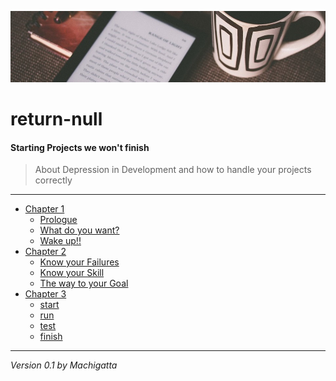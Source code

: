 ![header](header.jpg)

# return-null
#### Starting Projects we won't finish
> About Depression in Development and how to handle your projects correctly
---
- [Chapter 1](/chapter_1/)
    + [Prologue](/chapter_1/Prologue.md)
    + [What do you want?](/chapter_1/WhatDoYouWant.md)
    + [Wake up!!](/chapter_1/WakeUp.md)
- [Chapter 2](/chapter_2/)
    + [Know your Failures](/chapter_2/KnowYourFailures.md)
    + [Know your Skill](/chapter_2/KnowYourSkill.md)
    + [The way to your Goal](/chapter_2/WayToYourGoal.md)
- [Chapter 3](/chapter_3/)
    + [start](/chapter_3/start.md)
    + [run](/chapter_3/run.md)
    + [test](/chapter_3/test.md)
    + [finish](/chapter_3/finish.md)

---
*Version 0.1 by Machigatta*